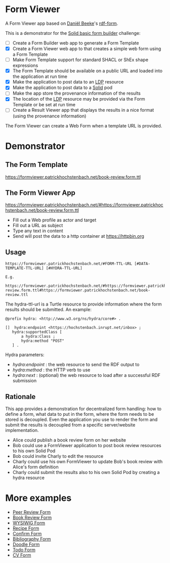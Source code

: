 # Form Viewer

A Form Viewer app based on [Daniël Beeke](https://danielbeeke.nl)'s [rdf-form](https://github.com/danielbeeke/rdf-form).

This is a demonstrator for the [Solid basic form builder](https://github.com/SolidLabResearch/Challenges/issues/19) challenge:

- [ ] Create a Form Builder web app to generate a Form Template
- [x] Create a Form Viewer web app to that creates a simple web form using a Form Template
- [ ] Make Form Template support for standard SHACL or ShEx shape expressions
- [x] The Form Template should be available on a public URL and loaded into the 
  application at run time
- [x] Make the application to post data to an [LDP](https://www.w3.org/TR/ldp/) resource 
- [x] Make the application to post data to a [Solid](https://solidproject.org) pod
- [ ] Make the app store the provenance information of the results
- [x] The location of the [LDP](https://www.w3.org/TR/ldp/) resource may be provided via the Form Template or be set at run time
- [ ] Create a Result Viewer app that displays the results in a nice format (using the provenance information)

The Form Viewer can create a Web Form when a template URL is provided. 

# Demonstrator 

## The Form Template

https://formviewer.patrickhochstenbach.net/book-review.form.ttl

## The Form Viewer App

https://formviewer.patrickhochstenbach.net/#https://formviewer.patrickhochstenbach.net/book-review.form.ttl

 - Fill out a Web profile as actor and target
 - Fill out a URL as subject
 - Type any text in content
 - Send will post the data to a http container at https://httpbin.org

## Usage

```
https://formviewer.patrickhochstenbach.net/#FORM-TTL-URL [#DATA-TEMPLATE-TTL-URL] [#HYDRA-TTL-URL]

E.g.

https://formviewer.patrickhochstenbach.net/#https://formviewer.patrickhochstenbach.net/book-review.form.ttl#https://formviewer.patrickhochstenbach.net/book-review.ttl
```

The hydra-ttl-url is a Turtle resource to provide information where the form results should
be submitted. An example:

```
@prefix hydra: <http://www.w3.org/ns/hydra/core#> .

[]  hydra:endpoint <https://hochstenbach.inrupt.net/inbox> ;
   hydra:supportedClass [
       a hydra:Class ;
       hydra:method "POST"
   ] .
```

Hydra parameters:

- _hydra:endpoint_ : the web resource to send the RDF output to
- _hydra:method_ : the HTTP verb to use
- _hydra:next_ : (optional) the web resource to load after a successful RDF submission

## Rationale

This app provides a demonstration for decentralized form handling: how to define a form, what data to put in the form, where the form needs to be stored is decoupled. Even the application you use to render the form and submit the results is decoupled from a specific server/website implementation.

- Alice could publish a book review form on her website
- Bob could use a FormViewer application to post book review resources to his own Solid Pod
- Bob could invite Charly to edit the resource
- Charly could use his own FormViewer to update Bob's book review with Alice's form definition
- Charly could submit the results also to his own Solid Pod by creating a hydra resource

# More examples

- [Peer Review Form](https://formviewer.patrickhochstenbach.net/#https://hochstenbach.inrupt.net/public/dev/form/report.form.ttl#https://formviewer.patrickhochstenbach.net/artifact1.ttl)
- [Book Review Form](https://formviewer.patrickhochstenbach.net/#https://formviewer.patrickhochstenbach.net/book-review.form.ttl)
- [WYSIWIG Form](https://formviewer.patrickhochstenbach.net/#https://formviewer.patrickhochstenbach.net/wysiwyg.form.ttl)
- [Recipe Form](https://formviewer.patrickhochstenbach.net/#https://formviewer.patrickhochstenbach.net/recipe.form.ttl)
- [Confirm Form](https://formviewer.patrickhochstenbach.net/#https://formviewer.patrickhochstenbach.net/confirm.form.ttl)
- [Bibliography Form](https://formviewer.patrickhochstenbach.net/#https://formviewer.patrickhochstenbach.net/journalArticle.form.ttl)
- [Doodle Form](https://formviewer.patrickhochstenbach.net/#https://formviewer.patrickhochstenbach.net/doodle.form.ttl#https://bellow2.ugent.be/test/dev/form/doodle.ttl)
- [Todo Form](https://formviewer.patrickhochstenbach.net/#https://formviewer.patrickhochstenbach.net//todo.form.ttl#https://hochstenbach.inrupt.net/public/dev/form/todo.ttl)
- [CV Form](https://formviewer.patrickhochstenbach.net/#https://formviewer.patrickhochstenbach.net/cv.form.ttl)
